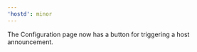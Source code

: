 ```yaml
---
'hostd': minor
---
```


The Configuration page now has a button for triggering a host announcement.
